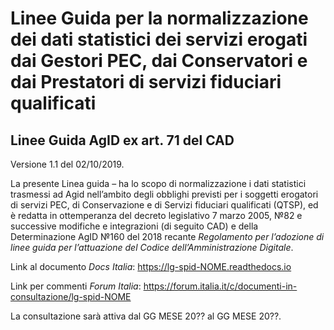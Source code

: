 # Linee Guida per la normalizzazione dei dati statistici dei servizi erogati dai Gestori PEC, dai Conservatori e dai Prestatori di servizi fiduciari qualificati
## Linee Guida AgID ex art. 71 del CAD

Versione 1.1 del 02/10/2019.

La presente Linea guida – ha lo scopo di normalizzazione i dati statistici trasmessi ad Agid nell’ambito degli obblighi previsti per i soggetti erogatori di servizi PEC, di Conservazione e di Servizi fiduciari qualificati (QTSP), ed è redatta in ottemperanza del decreto legislativo 7 marzo 2005, №82 e successive modifiche e integrazioni (di seguito CAD) e della Determinazione AgID №160 del 2018 recante *Regolamento per l’adozione di linee guida per l’attuazione del Codice dell’Amministrazione Digitale*.

Link al documento *Docs Italia*: https://lg-spid-NOME.readthedocs.io

Link per commenti *Forum Italia*: https://forum.italia.it/c/documenti-in-consultazione/lg-spid-NOME

La consultazione sarà attiva dal GG MESE 20?? al GG MESE 20??.
